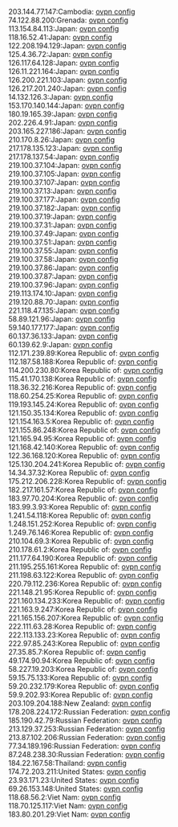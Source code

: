 203.144.77.147:Cambodia: [ovpn config](vpn/203_144_77_147.ovpn)  
74.122.88.200:Grenada: [ovpn config](vpn/74_122_88_200.ovpn)  
113.154.84.113:Japan: [ovpn config](vpn/113_154_84_113.ovpn)  
118.16.52.41:Japan: [ovpn config](vpn/118_16_52_41.ovpn)  
122.208.194.129:Japan: [ovpn config](vpn/122_208_194_129.ovpn)  
125.4.36.72:Japan: [ovpn config](vpn/125_4_36_72.ovpn)  
126.117.64.128:Japan: [ovpn config](vpn/126_117_64_128.ovpn)  
126.11.221.164:Japan: [ovpn config](vpn/126_11_221_164.ovpn)  
126.200.221.103:Japan: [ovpn config](vpn/126_200_221_103.ovpn)  
126.217.201.240:Japan: [ovpn config](vpn/126_217_201_240.ovpn)  
14.132.126.3:Japan: [ovpn config](vpn/14_132_126_3.ovpn)  
153.170.140.144:Japan: [ovpn config](vpn/153_170_140_144.ovpn)  
180.19.165.39:Japan: [ovpn config](vpn/180_19_165_39.ovpn)  
202.226.4.91:Japan: [ovpn config](vpn/202_226_4_91.ovpn)  
203.165.227.186:Japan: [ovpn config](vpn/203_165_227_186.ovpn)  
210.170.8.26:Japan: [ovpn config](vpn/210_170_8_26.ovpn)  
217.178.135.123:Japan: [ovpn config](vpn/217_178_135_123.ovpn)  
217.178.137.54:Japan: [ovpn config](vpn/217_178_137_54.ovpn)  
219.100.37.104:Japan: [ovpn config](vpn/219_100_37_104.ovpn)  
219.100.37.105:Japan: [ovpn config](vpn/219_100_37_105.ovpn)  
219.100.37.107:Japan: [ovpn config](vpn/219_100_37_107.ovpn)  
219.100.37.13:Japan: [ovpn config](vpn/219_100_37_13.ovpn)  
219.100.37.177:Japan: [ovpn config](vpn/219_100_37_177.ovpn)  
219.100.37.182:Japan: [ovpn config](vpn/219_100_37_182.ovpn)  
219.100.37.19:Japan: [ovpn config](vpn/219_100_37_19.ovpn)  
219.100.37.31:Japan: [ovpn config](vpn/219_100_37_31.ovpn)  
219.100.37.49:Japan: [ovpn config](vpn/219_100_37_49.ovpn)  
219.100.37.51:Japan: [ovpn config](vpn/219_100_37_51.ovpn)  
219.100.37.55:Japan: [ovpn config](vpn/219_100_37_55.ovpn)  
219.100.37.58:Japan: [ovpn config](vpn/219_100_37_58.ovpn)  
219.100.37.86:Japan: [ovpn config](vpn/219_100_37_86.ovpn)  
219.100.37.87:Japan: [ovpn config](vpn/219_100_37_87.ovpn)  
219.100.37.96:Japan: [ovpn config](vpn/219_100_37_96.ovpn)  
219.113.174.10:Japan: [ovpn config](vpn/219_113_174_10.ovpn)  
219.120.88.70:Japan: [ovpn config](vpn/219_120_88_70.ovpn)  
221.118.47.135:Japan: [ovpn config](vpn/221_118_47_135.ovpn)  
58.89.121.96:Japan: [ovpn config](vpn/58_89_121_96.ovpn)  
59.140.177.177:Japan: [ovpn config](vpn/59_140_177_177.ovpn)  
60.137.36.133:Japan: [ovpn config](vpn/60_137_36_133.ovpn)  
60.139.62.9:Japan: [ovpn config](vpn/60_139_62_9.ovpn)  
112.171.239.89:Korea Republic of: [ovpn config](vpn/112_171_239_89.ovpn)  
112.187.58.188:Korea Republic of: [ovpn config](vpn/112_187_58_188.ovpn)  
114.200.230.80:Korea Republic of: [ovpn config](vpn/114_200_230_80.ovpn)  
115.41.170.138:Korea Republic of: [ovpn config](vpn/115_41_170_138.ovpn)  
118.36.32.216:Korea Republic of: [ovpn config](vpn/118_36_32_216.ovpn)  
118.60.254.25:Korea Republic of: [ovpn config](vpn/118_60_254_25.ovpn)  
119.193.145.24:Korea Republic of: [ovpn config](vpn/119_193_145_24.ovpn)  
121.150.35.134:Korea Republic of: [ovpn config](vpn/121_150_35_134.ovpn)  
121.154.163.5:Korea Republic of: [ovpn config](vpn/121_154_163_5.ovpn)  
121.155.86.248:Korea Republic of: [ovpn config](vpn/121_155_86_248.ovpn)  
121.165.94.95:Korea Republic of: [ovpn config](vpn/121_165_94_95.ovpn)  
121.168.42.140:Korea Republic of: [ovpn config](vpn/121_168_42_140.ovpn)  
122.36.168.120:Korea Republic of: [ovpn config](vpn/122_36_168_120.ovpn)  
125.130.204.241:Korea Republic of: [ovpn config](vpn/125_130_204_241.ovpn)  
14.34.37.32:Korea Republic of: [ovpn config](vpn/14_34_37_32.ovpn)  
175.212.206.228:Korea Republic of: [ovpn config](vpn/175_212_206_228.ovpn)  
182.217.161.57:Korea Republic of: [ovpn config](vpn/182_217_161_57.ovpn)  
183.97.70.204:Korea Republic of: [ovpn config](vpn/183_97_70_204.ovpn)  
183.99.3.93:Korea Republic of: [ovpn config](vpn/183_99_3_93.ovpn)  
1.241.54.118:Korea Republic of: [ovpn config](vpn/1_241_54_118.ovpn)  
1.248.151.252:Korea Republic of: [ovpn config](vpn/1_248_151_252.ovpn)  
1.249.76.146:Korea Republic of: [ovpn config](vpn/1_249_76_146.ovpn)  
210.104.69.3:Korea Republic of: [ovpn config](vpn/210_104_69_3.ovpn)  
210.178.61.2:Korea Republic of: [ovpn config](vpn/210_178_61_2.ovpn)  
211.177.64.190:Korea Republic of: [ovpn config](vpn/211_177_64_190.ovpn)  
211.195.255.161:Korea Republic of: [ovpn config](vpn/211_195_255_161.ovpn)  
211.198.63.122:Korea Republic of: [ovpn config](vpn/211_198_63_122.ovpn)  
220.79.112.236:Korea Republic of: [ovpn config](vpn/220_79_112_236.ovpn)  
221.148.21.95:Korea Republic of: [ovpn config](vpn/221_148_21_95.ovpn)  
221.160.134.233:Korea Republic of: [ovpn config](vpn/221_160_134_233.ovpn)  
221.163.9.247:Korea Republic of: [ovpn config](vpn/221_163_9_247.ovpn)  
221.165.156.207:Korea Republic of: [ovpn config](vpn/221_165_156_207.ovpn)  
222.111.63.28:Korea Republic of: [ovpn config](vpn/222_111_63_28.ovpn)  
222.113.133.23:Korea Republic of: [ovpn config](vpn/222_113_133_23.ovpn)  
222.97.85.243:Korea Republic of: [ovpn config](vpn/222_97_85_243.ovpn)  
27.35.85.7:Korea Republic of: [ovpn config](vpn/27_35_85_7.ovpn)  
49.174.90.94:Korea Republic of: [ovpn config](vpn/49_174_90_94.ovpn)  
58.227.19.203:Korea Republic of: [ovpn config](vpn/58_227_19_203.ovpn)  
59.15.75.133:Korea Republic of: [ovpn config](vpn/59_15_75_133.ovpn)  
59.20.232.179:Korea Republic of: [ovpn config](vpn/59_20_232_179.ovpn)  
59.9.202.93:Korea Republic of: [ovpn config](vpn/59_9_202_93.ovpn)  
203.109.204.188:New Zealand: [ovpn config](vpn/203_109_204_188.ovpn)  
178.208.224.172:Russian Federation: [ovpn config](vpn/178_208_224_172.ovpn)  
185.190.42.79:Russian Federation: [ovpn config](vpn/185_190_42_79.ovpn)  
213.129.37.253:Russian Federation: [ovpn config](vpn/213_129_37_253.ovpn)  
213.87.102.206:Russian Federation: [ovpn config](vpn/213_87_102_206.ovpn)  
77.34.189.196:Russian Federation: [ovpn config](vpn/77_34_189_196.ovpn)  
87.248.238.30:Russian Federation: [ovpn config](vpn/87_248_238_30.ovpn)  
184.22.167.58:Thailand: [ovpn config](vpn/184_22_167_58.ovpn)  
174.72.203.211:United States: [ovpn config](vpn/174_72_203_211.ovpn)  
23.93.171.23:United States: [ovpn config](vpn/23_93_171_23.ovpn)  
69.26.153.148:United States: [ovpn config](vpn/69_26_153_148.ovpn)  
118.68.56.2:Viet Nam: [ovpn config](vpn/118_68_56_2.ovpn)  
118.70.125.117:Viet Nam: [ovpn config](vpn/118_70_125_117.ovpn)  
183.80.201.29:Viet Nam: [ovpn config](vpn/183_80_201_29.ovpn)  
